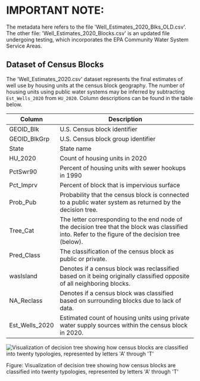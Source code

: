 # IMPORTANT NOTE:

The metadata here refers to the file 'Well_Estimates_2020_Blks_OLD.csv'. The other file: 'Well_Estimates_2020_Blocks.csv' is an updated file undergoing testing, which incorporates the EPA Community Water System Service Areas.


## Dataset of Census Blocks

The 'Well_Estimates_2020.csv' dataset represents the final estimates of well use by housing units at the census block geography. The number of housing units using public water systems may be inferred by subtracting `Est_Wells_2020` from `HU_2020`. Column descriptions can be found in the table below.

| Column | Description |
|------------------------------------|------------------------------------|
| GEOID_Blk | U.S. Census block identifier |
| GEOID_BlkGrp | U.S. Census block group identifier |
| State | State name |
| HU_2020 | Count of housing units in 2020 |
| PctSwr90 | Percent of housing units with sewer hookups in 1990 |
| Pct_Imprv | Percent of block that is impervious surface |
| Prob_Pub | Probability that the census block is connected to a public water system as returned by the decision tree. |
| Tree_Cat | The letter corresponding to the end node of the decision tree that the block was classified into. Refer to the figure of the decision tree (below). |
| Pred_Class | The classification of the census block as public or private. |
| wasIsland | Denotes if a census block was reclassified based on it being originally classified opposite of all neighboring blocks. |
| NA_Reclass | Denotes if a census block was classified based on surrounding blocks due to lack of data. |
| Est_Wells_2020 | Estimated count of housing units using private water supply sources within the census block in 2020. |

![Visualization of decision tree showing how census blocks are classified into twenty typologies, represented by letters 'A' through 'T'](images/DT.png)

Figure: Visualization of decision tree showing how census blocks are classified into twenty typologies, represented by letters 'A' through 'T'

